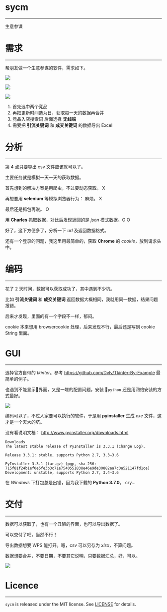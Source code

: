 # sycm
---

生意参谋

# 需求
---

帮朋友做一个生意参谋的软件，需求如下。

![](screenshots/requirement0.png)

![](screenshots/requirement1.png)

![](screenshots/requirement2.png)

1. 首先选中两个竞品
2. 再把更新时间选为日，获取每一天的数据再合并
3. 竞品入店搜索词 后面选择 **无线端**
4. 需要把 **引流关键词** 和 **成交关键词** 的数据导出 Excel

# 分析
---

第 4 点只要导出 csv 文件应该就可以了。

主要任务就是模拟一天一天的获取数据。

首先想到的解决方案是用爬虫，不过要动态获取。 X

再想要用 **selenium** 等模拟浏览器行为： 麻烦。 X

最后还是抓包再说。 O

用 **Charles** 抓取数据，对比后发现返回的是 *json* 模式数据。O O

好了，这下方便多了，分析一下 *url* 及返回数据格式。

还有一个登录的问题，我这里用最简单的，获取 **Chrome** 的 *cookie*，放到请求头中。

# 编码
---

花了 2 天时间，数据可以获取成功了，其中遇到不少坑。

比如 **引流关键词** 和 **成交关键词** 返回数据大概相同，我就用同一数据，结果问题报错。

后来才发现，里面的有一个字段不一样，郁闷。

cookie 本来想用 browsercookie 处理，后来发现不行，最后还是写到 cookie String 里面。

# GUI
---

选择官方自带的 *tkinter*。参考 <https://github.com/Dvlv/Tkinter-By-Example> 最简单的例子。

也遇到不能显示界面，又是一堆的配置问题，安装 `python` 还是用网络安装的方式最好。

![](screenshots/app.png)

编码可以了，不过人家要可以执行的软件，于是用 **pyinstaller** 生成 *exe* 文件，这才是一个天大的坑。

没有看说明文档： <http://www.pyinstaller.org/downloads.html>

```
Downloads
The latest stable release of PyInstaller is 3.3.1 (Change Log).

Release 3.3.1: stable, supports Python 2.7, 3.3–3.6

PyInstaller 3.3.1 (tar.gz) (pgp, sha-256: 715f81f24b1ef0e5fe3b3c71e7540551838e46e9de30882aa7c0a521147fd1ce)
Development: unstable, supports Python 2.7, 3.4–3.6

```

在 *Windows* 下打包总是出错，因为我下载的 **Python 3.7.0**。 cry...

# 交付
---

数据可以获取了，也有一个丑陋的界面，也可以导出数据了。

可以交付了吧，当然不行！

导出数据想要 WPS 能打开。嗯，csv 可以另存为 *xlsx*，不算问题。

数据想要合并，不要日期，不要其它说明，只要数据汇总，好，可以。

![](screenshots/csv.png)

# Licence
----

`sycm` is released under the MIT license. See [LICENSE](LICENSE) for details.
